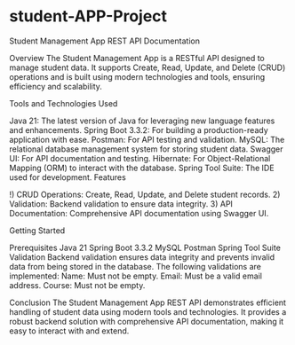 # student-APP-Project
Student Management App REST API Documentation

Overview The Student Management App is a RESTful API designed to manage student data. It supports Create, Read, Update, and Delete (CRUD) operations and is built using modern technologies and tools, ensuring efficiency and scalability.

Tools and Technologies Used

Java 21: The latest version of Java for leveraging new language features and enhancements.
Spring Boot 3.3.2: For building a production-ready application with ease.
Postman: For API testing and validation.
MySQL: The relational database management system for storing student data.
Swagger UI: For API documentation and testing.
Hibernate: For Object-Relational Mapping (ORM) to interact with the database.
Spring Tool Suite: The IDE used for development.
Features

!) CRUD Operations: Create, Read, Update, and Delete student records. 2) Validation: Backend validation to ensure data integrity. 3) API Documentation: Comprehensive API documentation using Swagger UI.

Getting Started

Prerequisites
Java 21
Spring Boot 3.3.2
MySQL
Postman
Spring Tool Suite
Validation Backend validation ensures data integrity and prevents invalid data from being stored in the database. The following validations are implemented: Name: Must not be empty. Email: Must be a valid email address. Course: Must not be empty.

Conclusion The Student Management App REST API demonstrates efficient handling of student data using modern tools and technologies. It provides a robust backend solution with comprehensive API documentation, making it easy to interact with and extend.

